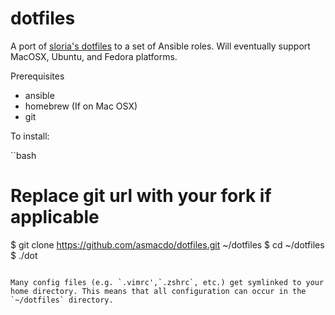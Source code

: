 dotfiles
========

A port of [sloria's dotfiles](https://github.com/sloria/dotfiles) to a set of Ansible roles. Will eventually support MacOSX, Ubuntu, and Fedora platforms.

Prerequisites

- ansible
- homebrew (If on Mac OSX)
- git

To install:

``bash
# Replace git url with your fork if applicable
$ git clone https://github.com/asmacdo/dotfiles.git ~/dotfiles
$ cd ~/dotfiles
$ ./dot
```

Many config files (e.g. `.vimrc',`.zshrc`, etc.) get symlinked to your home directory. This means that all configuration can occur in the `~/dotfiles` directory.
